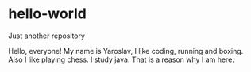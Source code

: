 # hello-world
Just another repository

Hello, everyone!
My name is Yaroslav, I like coding, running and boxing.
Also I like playing chess. I study java. That is a reason why I am here.

